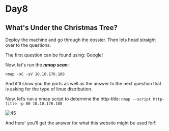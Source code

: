# Day8

## What's Under the Christmas Tree?

Deploy the machine and go through the dossier. Then lets head straight over to the questions. 

The first question can be found using: Google!

Now, let's run the ***nmap scan***:

`nmap -sC -sV 10.10.176.108`

And it'll show you the ports as well as the answer to the next question that is asking for the type of linux distribution.

Now, let’s run a nmap script to determine the http-title: 
`nmap --script http-title -p 80 10.10.176.108`

![45](https://user-images.githubusercontent.com/83836972/122218494-21c2d900-cecc-11eb-8303-0ff9ca6d5fa3.PNG)

And here' you'll get the answer for what this website might be used for!!



